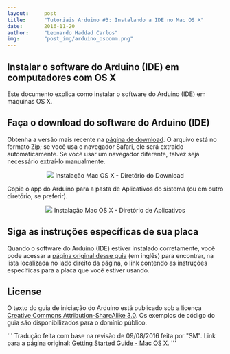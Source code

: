 ```yaml
---
layout:     post
title:      "Tutoriais Arduino #3: Instalando a IDE no Mac OS X"
date:       2016-11-20
author:     "Leonardo Haddad Carlos"
img:        "post_img/arduino_oscomm.png"
---
```


## Instalar o software do Arduino (IDE) em computadores com OS X

Este documento explica como instalar o software do Arduino (IDE) em máquinas OS X.

## Faça o download do software do Arduino (IDE)

Obtenha a versão mais recente na [página de download][downloadpage]. O arquivo está no formato Zip; se você usa o navegador Safari, ele será extraído automaticamente. Se você usar um navegador diferente, talvez seja necessário extraí-lo manualmente.

<p style="text-align: center;">
    <img src="{{ site.baseurl }}/post_img/arduinotutorials/mac_download.jpg" style="margin: 0 auto; max-height: 390px;" />
Instalação Mac OS X - Diretório do Download
</p>

Copie o app do Arduino para a pasta de Aplicativos do sistema (ou em outro diretório, se preferir).

<p style="text-align: center;">
    <img src="{{ site.baseurl }}/post_img/arduinotutorials/mac_appsfolder.jpg" style="margin: 0 auto; max-height: 390px;" />
Instalação Mac OS X - Diretório de Aplicativos
</p>

## Siga as instruções específicas de sua placa

Quando o software do Arduino (IDE) estiver instalado corretamente, você pode acessar a [página original desse guia][guidehome] (em inglês) para encontrar, na lista localizada no lado direito da página, o link contendo as instruções específicas para a placa que você estiver usando.

License
----

O texto do guia de iniciação do Arduino está publicado sob a licença [Creative Commons Attribution-ShareAlike 3.0][ccasa3]. Os exemplos de código do guia são disponibilizados para o domínio público.

'''
Tradução feita com base na revisão de 09/08/2016 feita por "SM".
Link para a página original: [Getting Started Guide - Mac OS X][originalpage].
'''

[//]: # (These are reference links used in the body of this note and get stripped out when the markdown processor does its job. There is no need to format nicely because it shouldn't be seen. Thanks SO - http://stackoverflow.com/questions/4823468/store-comments-in-markdown-syntax)


   [placeholder]: <>
   [originalpage]: <https://www.arduino.cc/en/Guide/MacOSX>
   [guidehome]: <https://www.arduino.cc/en/Guide/HomePage>
   [downloadpage]: <https://www.arduino.cc/en/Main/Software>
   [ccasa3]: <https://creativecommons.org/licenses/by-sa/3.0>
   [arduino]: <https://www.arduino.cc>
